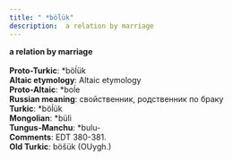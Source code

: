 ```yaml
---
title: " *böĺük"
description:  a relation by marriage
---
```

<p data-pagefind-weight="0.5">
<strong> a relation by marriage</strong><br><br>
<strong>Proto-Turkic</strong>:  *böĺük<br>
<strong>Altaic etymology</strong>:  Altaic etymology<br>
<strong> Proto-Altaic</strong>:  *boĺe<br>
<strong>Russian meaning</strong>:  свойственник, родственник по браку<br>
<strong>Turkic</strong>:  *böĺük<br>
<strong>Mongolian</strong>:  *büli<br>
<strong>Tungus-Manchu</strong>:  *bulu-<br>
<strong>Comments</strong>:  EDT 380-381.<br>
<strong>Old Turkic</strong>:  böšük (OUygh.)<br>

</p>
